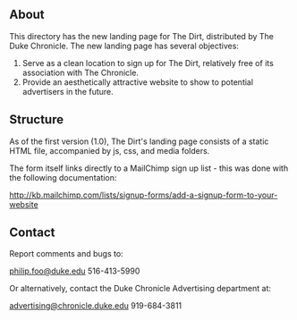 About
-----------------------------------
This directory has the new landing page for The Dirt, distributed by The
Duke Chronicle. The new landing page has several objectives:

1. Serve as a clean location to sign up for The Dirt, relatively free of its association with The Chronicle.
2. Provide an aesthetically attractive website to show to potential advertisers in the future.


Structure
-----------------------------------
As of the first version (1.0), The Dirt's landing page consists of a static HTML file, accompanied by js, css, and media folders.

The form itself links directly to a MailChimp sign up list - this was done with the following documentation:

http://kb.mailchimp.com/lists/signup-forms/add-a-signup-form-to-your-website


Contact
-----------------------------------
Report comments and bugs to:

philip.foo@duke.edu
516-413-5990

Or alternatively, contact the Duke Chronicle Advertising department at:

advertising@chronicle.duke.edu
919-684-3811